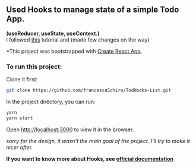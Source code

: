 ## Used Hooks to manage state of a simple Todo App. 
**(useReducer, useState, useContext.)** <br>
I followed [this](https://www.robinwieruch.de/react-state-usereducer-usestate-usecontext/) tutorial and (made few changes on the way)

*This project was bootstrapped with [Create React App](https://github.com/facebook/create-react-app).

### To run this project: 

Clone it first:
```sh
git clone https://github.com/francescaSchiro/TodHooks-List.git
```

In the project directory, you can run:
```sh
yarn
yarn start
```
Open [http://localhost:3000](http://localhost:3000) to view it in the browser.

*sorry for the design, it wasn't the main goal of the project. I'll try to make it nicer after.*

**If you want to know more about Hooks, see [official documentation](https://reactjs.org/docs/hooks-intro.html)**

